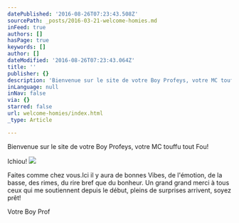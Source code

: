 ```yaml
---
datePublished: '2016-08-26T07:23:43.508Z'
sourcePath: _posts/2016-03-21-welcome-homies.md
inFeed: true
authors: []
hasPage: true
keywords: []
author: []
dateModified: '2016-08-26T07:23:43.064Z'
title: ''
publisher: {}
description: 'Bienvenue sur le site de votre Boy Profeys, votre MC touffu tout Fou!'
inLanguage: null
inNav: false
via: {}
starred: false
url: welcome-homies/index.html
_type: Article

---
```

Bienvenue sur le site de votre Boy Profeys, votre MC touffu tout Fou!

Ichiou!
![](https://s3-us-west-2.amazonaws.com/the-grid-img/p/b08c76c846aa4405c91f2aadec8addd22de02793.jpg)

Faites comme chez vous.Ici il y aura de bonnes Vibes, de l'émotion, de la basse, des rimes, du rire bref que du bonheur. Un grand grand merci à tous ceux qui me soutiennent depuis le début, pleins de surprises arrivent, soyez prêt!

Votre Boy Prof